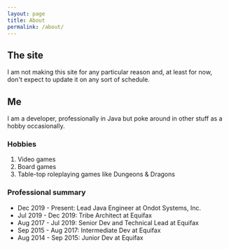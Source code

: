 ```yaml
---
layout: page
title: About
permalink: /about/
---
```


## The site

I am not making this site for any particular reason and, at least for now, don't expect to update it on any sort of schedule.

## Me

I am a developer, professionally in Java but poke around in other stuff as a hobby occasionally.

### Hobbies

1. Video games
2. Board games
3. Table-top roleplaying games like Dungeons & Dragons

### Professional summary

- Dec 2019 - Present: Lead Java Engineer at Ondot Systems, Inc.
- Jul 2019 - Dec 2019: Tribe Architect at Equifax
- Aug 2017 - Jul 2019: Senior Dev and Technical Lead at Equifax
- Sep 2015 - Aug 2017: Intermediate Dev at Equifax
- Aug 2014 - Sep 2015: Junior Dev at Equifax
